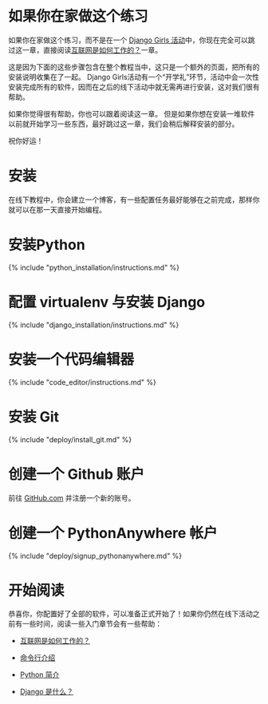 # 如果你在家做这个练习

如果你在家做这个练习，而不是在一个 [Django Girls 活动](http://djangogirls.org/events/)中，你现在完全可以跳过这一章，直接阅读[互联网是如何工作的？](../how_the_internet_works/README.md)一章。

这是因为下面的这些步骤包含在整个教程当中，这只是一个额外的页面，把所有的安装说明收集在了一起。 Django Girls活动有一个“开学礼”环节，活动中会一次性安装完成所有的软件，因而在之后的线下活动中就无需再进行安装，这对我们很有帮助。

如果你觉得很有帮助，你也可以跟着阅读这一章。 但是如果你想在安装一堆软件以前就开始学习一些东西，最好跳过这一章，我们会稍后解释安装的部分。

祝你好运！

# 安装

在线下教程中，你会建立一个博客，有一些配置任务最好能够在之前完成，那样你就可以在那一天直接开始编程。

# 安装Python

{% include "python_installation/instructions.md" %}

# 配置 virtualenv 与安装 Django

{% include "django_installation/instructions.md" %}

# 安装一个代码编辑器

{% include "code_editor/instructions.md" %}

# 安装 Git

{% include "deploy/install_git.md" %}

# 创建一个 Github 账户

前往 [GitHub.com](http://www.github.com) 并注册一个新的账号。

# 创建一个 PythonAnywhere 帐户

{% include "deploy/signup_pythonanywhere.md" %}

# 开始阅读

恭喜你，你配置好了全部的软件，可以准备正式开始了！如果你仍然在线下活动之前有一些时间，阅读一些入门章节会有一些帮助：

  * [互联网是如何工作的？](../how_the_internet_works/README.md)

  * [命令行介绍](../intro_to_command_line/README.md)

  * [Python 简介](../intro_to_command_line/README.md)

  * [Django 是什么？](../django/README.md)